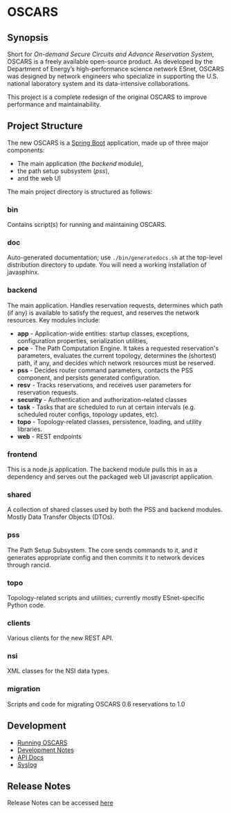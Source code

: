 # OSCARS

## Synopsis
Short for *On-demand Secure Circuits and Advance Reservation System*, OSCARS is  a freely available open-source product. As developed by the Department of Energy’s high-performance science network ESnet, OSCARS was designed by network engineers who specialize in supporting the U.S. national laboratory system and its data-intensive collaborations. 

This project is a complete redesign of the original OSCARS to improve performance and maintainability. 

## Project Structure
The new OSCARS is a [Spring Boot](http://projects.spring.io/spring-boot/) application, made up of three major components: 
 * The main application (the *backend* module), 
 * the path setup subsystem (*pss*),
 * and the web UI

The main project directory is structured as follows:

### bin
Contains script(s) for running and maintaining OSCARS.

### doc
Auto-generated documentation; use `./bin/generatedocs.sh` at the top-level distribution directory to update.  You will need a working installation of javasphinx.

### backend
The main application. Handles reservation requests, determines which path (if any) is available to satisfy the request, and reserves the network resources. Key modules include:
* **app** - Application-wide entities: startup classes, exceptions, configuration properties, serialization utilities,
* **pce** - The Path Computation Engine. It takes a requested reservation's parameters, evaluates the current topology, determines the (shortest) path, if any, and decides which network resources must be reserved.
* **pss** - Decides router command parameters, contacts the PSS component, and persists generated configuration.
* **resv** - Tracks reservations, and receives user parameters for reservation requests.
* **security** - Authentication and authorization-related classes
* **task** - Tasks that are scheduled to run at certain intervals (e.g. scheduled router configs, topology updates, etc).
* **topo** - Topology-related classes, persistence, loading, and utility libraries.
* **web** - REST endpoints 

### frontend
This is a node.js application. The backend module pulls this in as a dependency and serves out the packaged web UI javascript application.

### shared 
A collection of shared classes used by both the PSS and backend modules. Mostly Data Transfer Objects (DTOs).

### pss
The Path Setup Subsystem. The core sends commands to it, and it generates appropriate config and then commits it to network devices through rancid. 

### topo
Topology-related scripts and utilities; currently mostly ESnet-specific Python code. 

### clients
Various clients for the new REST API. 

### nsi
XML classes for the NSI data types.

### migration
Scripts and code for migrating OSCARS 0.6 reservations to 1.0

## Development

* [Running OSCARS](./docs/running_oscars.md)
* [Development Notes](./docs/development_notes.md)
* [API Docs](./docs/API.md)
* [Syslog](./docs/syslog.md)

## Release Notes

Release Notes can be accessed [here](./CHANGES.md)
